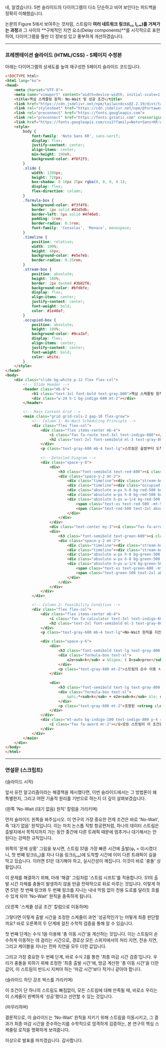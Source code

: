 네, 알겠습니다. 5번 슬라이드의 다이어그램이 다소 단순하고 비어 보인다는 피드백을 정확히 이해했습니다.

논문의 Figure 5에서 보여주는 것처럼, 스트림이 **여러 네트워크 링크(lᵢ,ⱼ, lⱼ,ₘ)를 거쳐가는 과정**과 그 사이의 **구체적인 지연 요소(Delay components)**를 시각적으로 표현하여, 다이어그램을 훨씬 더 정보성 있고 풍부하게 개선하겠습니다.

---

### 프레젠테이션 슬라이드 (HTML/CSS) - 5페이지 수정본

아래는 다이어그램의 상세도를 높여 재구성한 5페이지 슬라이드 코드입니다.

```html
<!DOCTYPE html>
<html lang="ko">
<head>
    <meta charset="UTF-8">
    <meta name="viewport" content="width=device-width, initial-scale=1.0">
    <title>핵심 스케줄링 원칙: No-Wait 및 성공 조건</title>
    <link href="https://cdn.jsdelivr.net/npm/tailwindcss@2.2.19/dist/tailwind.min.css" rel="stylesheet">
    <link rel="stylesheet" href="https://cdn.jsdelivr.net/npm/@fortawesome/fontawesome-free@6.4.0/css/all.min.css">
    <link rel="preconnect" href="https://fonts.googleapis.com">
    <link rel="preconnect" href="https://fonts.gstatic.com" crossorigin>
    <link href="https://fonts.googleapis.com/css2?family=Noto+Sans+KR:wght@300;400;500;700&display=swap" rel="stylesheet">
    <style>
        body {
            font-family: 'Noto Sans KR', sans-serif;
            display: flex;
            justify-content: center;
            align-items: center;
            min-height: 100vh;
            background-color: #f0f2f5;
        }
        .slide {
            width: 1280px;
            height: 720px;
            box-shadow: 0 10px 25px rgba(0, 0, 0, 0.1);
            display: flex;
            flex-direction: column;
        }
        .formula-box {
            background-color: #f3f4f6;
            border: 1px solid #d1d5db;
            border-left: 5px solid #4f46e5;
            padding: 1rem;
            border-radius: 0.5rem;
            font-family: 'Consolas', 'Monaco', monospace;
        }
        .timeline {
            position: relative;
            width: 100%;
            height: 40px;
            background-color: #e5e7eb;
            border-radius: 0.25rem;
        }
        .stream-box {
            position: absolute;
            height: 100%;
            border: 2px dashed #3b82f6;
            background-color: #bfdbfe;
            display: flex;
            align-items: center;
            justify-content: center;
            font-weight: bold;
            color: #1e40af;
        }
        .occupied-box {
            position: absolute;
            height: 100%;
            background-color: #9ca3af;
            display: flex;
            align-items: center;
            justify-content: center;
            font-weight: bold;
            color: white;
        }
    </style>
</head>
<body>
    <div class="slide bg-white p-12 flex flex-col">
        <!-- Slide Header -->
        <header class="mb-6">
            <h1 class="text-3xl font-bold text-gray-800">핵심 스케줄링 원칙: No-Wait 및 성공 조건</h1>
            <div class="w-24 h-1 bg-indigo-600 mt-2"></div>
        </header>

        <!-- Main Content Grid -->
        <main class="grid grid-cols-2 gap-10 flex-grow">
            <!-- Column 1: No-Wait Scheduling Principle -->
            <div class="flex flex-col">
                <div class="flex items-center mb-4">
                    <i class="fas fa-route text-3xl text-indigo-600"></i>
                    <h2 class="text-2xl font-semibold ml-3 text-gray-800">1. No-Wait (대기 없음) 원칙 (Fig. 5)</h2>
                </div>
                <p class="text-gray-600 mb-4 text-lg">스트림은 출발부터 도착까지, 경로상에서 다른 트래픽으로 인해 <strong class="text-indigo-700">절대 대기해서는 안 됩니다.</strong></p>
                
                <!-- Detailed Diagram -->
                <div class="space-y-8">
                    <div>
                        <h3 class="font-semibold text-red-600"><i class="fas fa-times-circle mr-2"></i>문제 상황: 충돌 발생 (φ₁ = 0)</h3>
                        <div class="space-y-2 mt-2">
                            <div class="timeline"><div class="stream-box" style="left: 0%; width: 20%;">S₁</div><span class="absolute -left-12 top-1/2 -translate-y-1/2 font-mono">lᵢ,ⱼ</span></div>
                            <div class="timeline"><div class="occupied-box" style="left: 45%; width: 25%;">점유됨</div><span class="absolute -left-12 top-1/2 -translate-y-1/2 font-mono">lⱼ,ₘ</span></div>
                            <div class="absolute w-px h-8 bg-red-500 border-l border-dashed" style="left: 20%; top: 29%;"></div>
                            <div class="absolute w-px h-8 bg-red-500 border-l border-dashed" style="left: 45%; top: 33%;"></div>
                            <div class="absolute h-px w-1/4 bg-red-500 border-t border-dashed" style="left: 20%; top: 33%;">
                                <span class="text-xs text-red-500 -mt-5 absolute left-1/2 -translate-x-1/2">D<sub>trans</sub>+D<sub>prop</sub>+D<sub>proc</sub></span>
                                <span class="text-red-500 text-2xl absolute right-0 -mt-3">💥</span>
                            </div>
                        </div>
                    </div>
                    <div class="text-center my-3"><i class="fas fa-arrow-down-long text-3xl text-indigo-500"></i> <span class="text-lg font-semibold ml-2">"스트림 시프트" 적용</span></div>
                    <div>
                        <h3 class="font-semibold text-green-600"><i class="fas fa-check-circle mr-2"></i>해결: No-Wait 충족 (φ*₁ > 0)</h3>
                        <div class="space-y-2 mt-2">
                            <div class="timeline"><div class="stream-box" style="left: 15%; width: 20%;">S₁</div><span class="absolute -left-12 top-1/2 -translate-y-1/2 font-mono">lᵢ,ⱼ</span></div>
                            <div class="timeline"><div class="stream-box" style="left: 60%; width: 20%;">S₁</div><span class="absolute -left-12 top-1/2 -translate-y-1/2 font-mono">lⱼ,ₘ</span></div>
                            <div class="absolute w-px h-8 bg-green-500 border-l border-dashed" style="left: 35%; top: 62%;"></div>
                            <div class="absolute w-px h-8 bg-green-500 border-l border-dashed" style="left: 60%; top: 66%;"></div>
                            <div class="absolute h-px w-1/4 bg-green-500 border-t border-dashed" style="left: 35%; top: 66%;">
                                <span class="text-xs text-green-600 -mt-5 absolute left-1/2 -translate-x-1/2">지연 시간</span>
                                <span class="text-green-500 text-2xl absolute right-0 -mt-3">✅</span>
                            </div>
                        </div>
                    </div>
                </div>
            </div>

            <!-- Column 2: Feasibility Condition -->
            <div class="flex flex-col">
                <div class="flex items-center mb-4">
                    <i class="fas fa-calculator text-3xl text-indigo-600"></i>
                    <h2 class="text-2xl font-semibold ml-3 text-gray-800">2. 스케줄 성공 조건 (수식 1, 2)</h2>
                </div>
                <p class="text-gray-600 mb-4 text-lg">No-Wait 원칙을 지킨 스케줄이 최종 마감 시간(Deadline)을 준수하는지 수학적으로 검증합니다.</p>

                <div class="space-y-6">
                    <div>
                        <h3 class="font-semibold text-lg text-gray-800 mb-2">Step 1: 총 이동 시간 계산 (수식 1)</h3>
                        <div class="formula-box text-xl">
                            e2e<sub>k</sub> = &Sigma; ( D<sub>proc</sub> + D<sub>trans,k</sub> + D<sub>prop</sub> )
                        </div>
                        <p class="text-gray-600 mt-2">스트림의 순수 이동 시간(<strong class="font-semibold text-indigo-700"><em>e2e<sub>k</sub></em></strong>)은 경로상 모든 노드의 <strong class="font-semibold">처리+전송+전파 지연</strong>의 합입니다.</p>
                    </div>
                    
                    <div>
                        <h3 class="font-semibold text-lg text-gray-800 mb-2">Step 2: 최종 마감 시간 검증 (수식 2)</h3>
                        <div class="formula-box text-xl">
                            &phi;*<sub>k</sub> + e2e<sub>k</sub> &le; d<sub>k</sub>
                        </div>
                        <p class="text-gray-600 mt-2">조정된 <strong class="font-semibold text-indigo-700"><em>&phi;*<sub>k</sub></em></strong> (최종 출발 시간)과 <strong class="font-semibold text-indigo-700"><em>e2e<sub>k</sub></em></strong> (총 이동 시간)의 합이 마감 시간(<strong class="font-semibold text-indigo-700"><em>d<sub>k</sub></em></strong>) 이내여야 합니다.</p>
                    </div>
                </div>
                <div class="mt-auto bg-indigo-100 text-indigo-800 p-4 rounded-lg text-center text-lg font-semibold">
                    <i class="fas fa-award mr-2"></i>모든 스트림이 이 조건을 만족하면, 스케줄은 최종적으로 '성공'입니다.
                </div>
            </div>
        </main>
    </div>
</body>
</html>
```

---

### 연설문 (스크립트)

(슬라이드 시작)

앞서 유전 알고리즘이라는 해결책을 제시했다면, 이번 슬라이드에서는 그 방법론이 왜 특별한지, 그리고 어떤 기술적 원리를 기반으로 하는지 더 깊이 살펴보겠습니다.

(왼쪽 'No-Wait (대기 없음) 원칙' 칼럼을 가리키며)

먼저 슬라이드 왼쪽을 봐주십시오. 이 연구의 가장 중요한 전제 조건은 바로 'No-Wait', 즉 '대기 없음' 원칙입니다. 이는 마치 논스톱 직항 항공편처럼, 하나의 데이터 스트림은 출발지에서 목적지까지 가는 동안 중간에 다른 트래픽 때문에 멈추거나 대기해서는 안 된다는 강력한 규칙입니다.

위쪽의 '문제 상황' 그림을 보시면, 스트림 S1을 가장 빠른 시간에 출발(φ₁ = 0)시켰더니, 첫 번째 링크(lᵢ,ⱼ)를 지나 다음 링크(lⱼ,ₘ)에 도착할 시간에 이미 다른 트래픽이 길을 막고 있습니다. 이러면 S1은 대기해야 하고, 실시간성이 깨집니다. 이것이 바로 '충돌' 상황입니다.

이 문제를 해결하기 위해, 아래 '해결' 그림처럼 '스트림 시프트'를 적용합니다. S1의 출발 시간 자체를 충돌이 발생하지 않을 만큼 전략적으로 뒤로 미루는 것입니다. 이렇게 하면 S1은 첫 번째 링크와 두 번째 링크를 지나는 내내 막힘 없이 전용 도로를 달리듯 흐를 수 있게 되어 'No-Wait' 원칙을 충족하게 됩니다.

(오른쪽 '스케줄 성공 조건' 칼럼으로 이동하며)

그렇다면 이렇게 출발 시간을 조정한 스케줄이 과연 '성공적인가'는 어떻게 최종 판단할까요? 바로 오른쪽의 두 단계에 걸친 수학적 검증을 통해 알 수 있습니다.

첫 번째 단계는 수식 1을 이용해 '총 이동 시간'을 계산하는 것입니다. 이는 스트림이 순수하게 이동하는 데 걸리는 시간으로, 경로상 모든 스위치에서의 처리 지연, 전송 지연, 그리고 케이블을 지나는 전파 지연을 모두 더한 값입니다.

그리고 가장 중요한 두 번째 단계, 바로 수식 2를 통한 '최종 마감 시간 검증'입니다. 우리가 충돌을 피하기 위해 조정한 '최종 출발 시간'에, 방금 계산한 '총 이동 시간'을 더한 값이, 이 스트림이 반드시 지켜야 하는 '마감 시간'보다 작거나 같아야 합니다.

(슬라이드 하단 강조 박스를 가리키며)

이 조건이 단 하나의 스트림도 빠짐없이, 모든 스트림에 대해 만족될 때, 비로소 우리는 이 스케줄이 완벽하게 '성공'했다고 선언할 수 있는 것입니다.

(마무리하며)

결론적으로, 이 슬라이드는 'No-Wait' 원칙을 지키기 위해 스트림을 이동시키고, 그 결과가 최종 마감 시간을 준수하는지를 수학적으로 엄격하게 검증하는, 본 연구의 핵심 스케줄링 로직을 명확하게 보여줍니다.

이상으로 발표를 마치겠습니다. 감사합니다.

